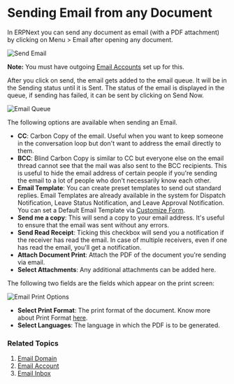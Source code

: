 <!-- add-breadcrumbs -->
# Sending Email from any Document

In ERPNext you can send any document as email (with a PDF attachment) by clicking on Menu > Email after opening any document.

<img class="screenshot" alt="Send Email" src="{{docs_base_url}}/assets/img/setup/email/send-email.gif">

**Note:** You must have outgoing [Email Accounts](/docs/v13/user/manual/en/setting-up/email/email-account) set up for this.

After you click on send, the email gets added to the email queue. It will be in the Sending status until it is Sent. The status of the email is displayed in the queue, if sending has failed, it can be sent by clicking on Send Now.

![Email Queue](/docs/v13/assets/img/setup/email/email-queue.png)

The following options are available when sending an Email.

* **CC**: Carbon Copy of the email. Useful when you want to keep someone in the conversation loop but don't want to address the email directly to them.
* **BCC**: Blind Carbon Copy is similar to CC but everyone else on the email thread cannot see that the mail was also sent to the BCC recipients. This is useful to hide the email address of certain people if you're sending the email to a lot of people who don't necessarily know each other.
* **Email Template**: You can create preset templates to send out standard replies. Email Templates are already available in the system for Dispatch Notification, Leave Status Notification, and Leave Approval Notification. You can set a Default Email Template via [Customize Form](/docs/v13/user/manual/en/customize-erpnext/customize-form).
* **Send me a copy**: This will send a copy to your email address. It's useful to ensure that the email was sent without any errors.
* **Send Read Receipt**: Ticking this checkbox will send you a notification if the receiver has read the email. In case of multiple receivers, even if one has read the email, you'll get a notification.
* **Attach Document Print**: Attach the PDF of the document you're sending via email.
* **Select Attachments**: Any additional attachments can be added here.

The following two fields are the fields which appear on the print screen:

![Email Print Options](/docs/v13/assets/img/setup/email/email-print-options.png)

* **Select Print Format**: The print format of the document. Know more about Print Format [here](/docs/v13/user/manual/en/setting-up/print/print-format).
* **Select Languages**: The language in which the PDF is to be generated.

### Related Topics
1. [Email Domain](/docs/v13/user/manual/en/setting-up/email/email-domain)
1. [Email Account](/docs/v13/user/manual/en/setting-up/email/email-account)
1. [Email Inbox](/docs/v13/user/manual/en/setting-up/email/email-inbox)
